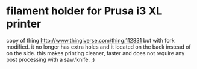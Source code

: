 filament holder for Prusa i3 XL printer
===

copy of thing
http://www.thingiverse.com/thing:112831
but with fork modified. it no longer has extra holes and it located
on the back instead of on the side. this makes printing cleaner, faster and
does not require any post processing with a saw/knife. ;)
